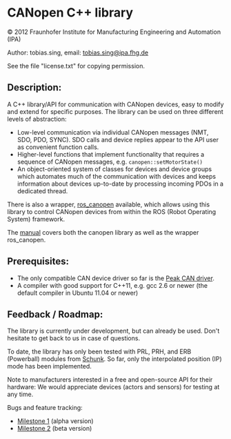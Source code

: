 CANopen C++ library
===================
&copy; 2012 Fraunhofer Institute for Manufacturing Engineering and Automation (IPA)

Author: tobias.sing, email: tobias.sing@ipa.fhg.de

See the file "license.txt" for copying permission.

Description:
------------
A C++ library/API for communication with CANopen devices, easy to
modify and extend for specific purposes.
The library can be used on three different levels of abstraction: 

* Low-level communication via individual CANopen messages (NMT, SDO, PDO, SYNC). SDO calls and device
replies appear to the API user as convenient function calls.
* Higher-level functions that implement functionality that requires a sequence of CANopen messages,
e.g. `canopen::setMotorState()`
* An object-oriented system of classes for devices and device groups which automates much of the 
communication with devices and keeps information about devices up-to-date by processing incoming
PDOs in a dedicated thread.

There is also a wrapper, [ros_canopen](https://github.com/ipa-tys/ros_canopen) available,
which allows using this library to control CANopen devices from within the ROS
(Robot Operating System) framework.

The [manual](https://github.com/ipa-tys/canopen/blob/master/doc/usermanual.pdf?raw=true)
covers both the canopen library as well as the wrapper ros_canopen.

Prerequisites:
--------------
* The only compatible CAN device driver so far is the
[Peak CAN driver](http://www.peak-system.com/fileadmin/media/linux/index.htm).
* A compiler with good support for C++11, e.g. gcc 2.6 or newer (the default compiler
in Ubuntu 11.04 or newer)

Feedback / Roadmap:
-------------------
The library is currently under development, but can already be used.
Don't hesitate to get back to us in case of questions.

To date, the library has only been tested with PRL, PRH, and ERB (Powerball) modules from
[Schunk](http://www.schunk.com). So far, only the interpolated position (IP) mode has been
implemented.

Note to manufacturers interested in a free and open-source API for their hardware:
We would appreciate devices (actors and sensors) for testing at any time.

Bugs and feature tracking:
* [Milestone 1](http://www.care-o-bot-research.org/trac/query?milestone=CanOpen+MS1) (alpha version)
* [Milestone 2](http://www.care-o-bot-research.org/trac/query?milestone=CanOpen+MS2) (beta version)




